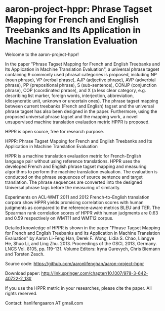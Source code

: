 aaron-project-hppr: Phrase Tagset Mapping for French and English Treebanks and Its Application in Machine Translation Evaluation
==================

Welcome to the aaron-project-hppr!

In the paper "Phrase Tagset Mapping for French and English Treebanks and Its Application in Machine Translation Evaluation",
a universal phrase tagset containing 9 commonly used phrasal categories is proposed, including NP (noun phrase), 
VP (verbal phrase), AJP (adjective phrase), AVP (adverbial phrase), PP (prepositional phrase), S (sub-sentence), 
CONJP (conjunction phrase), COP (coordinated phrase), and X (a less clear category, e.g. describing list marker, 
foreign words, interjection, abbreviation, idiosyncratic unit, unknown or uncertain ones). The phrase tagset mapping 
between current treebanks (French and English) tagset and the universal phrase tagset has also been designed in the paper.
Furthermore, using the proposed universal phrase tagset and the mapping work, a novel unsupervised machine translation 
evaluation metric HPPR is proposed.



HPPR is open source, free for research purpose.

HPPR: Phrase Tagset Mapping for French and English Treebanks and Its Application in Machine Translation Evaluation

HPPR is a machine translation evaluation metric for French-English language pair without using reference translations.
HPPR uses the developed French and English phrase tagset mapping and measuring algorithms to perform the machine 
translation evaluation. The evaluation is conducted on the phrase sequences of source sentence and target translation. 
The phrase sequences are converted into the designed Universal phrase tags before the measuring of similarity.


Experiments on ACL-WMT 2011 and 2012 French-to-English translation corpora show HPPR yields promising  correlation 
scores with human judgments as compared to the reference-aware metrics BLEU and TER. 
The Spearman rank correlation scores of HPPR with human judgments are 0.63 and 0.59 respectively on WMT11 and WMT12 corpus.

Detailed knowledge of HPPR is shown in the paper "Phrase Tagset Mapping for French and English Treebanks and Its 
Application in Machine Translation Evaluation" by Aaron Li-Feng Han, Derek F. Wong, Lidia S. Chao, Liangye He, Shuo Li,
and Ling Zhu. 2013. Proceedings of the GSCL 2013, Germany. LNCS Vol. 8105, pp. 119–131. Volume Editors: Iryna Gurevych,
Chris Biemann and Torsten Zesch. 

Source code: https://github.com/aaronlifenghan/aaron-project-hppr

Download paper: http://link.springer.com/chapter/10.1007/978-3-642-40722-2_13#

If you use the HPPR metric in your researches, please cite the paper. All rights reserved.

Contact: hanlifengaaron AT gmail.com
